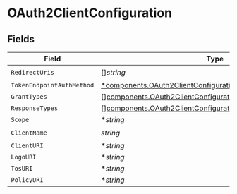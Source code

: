 # OAuth2ClientConfiguration


## Fields

| Field                                                                                                                                       | Type                                                                                                                                        | Required                                                                                                                                    | Description                                                                                                                                 |
| ------------------------------------------------------------------------------------------------------------------------------------------- | ------------------------------------------------------------------------------------------------------------------------------------------- | ------------------------------------------------------------------------------------------------------------------------------------------- | ------------------------------------------------------------------------------------------------------------------------------------------- |
| `RedirectUris`                                                                                                                              | []*string*                                                                                                                                  | :heavy_check_mark:                                                                                                                          | N/A                                                                                                                                         |
| `TokenEndpointAuthMethod`                                                                                                                   | [*components.OAuth2ClientConfigurationTokenEndpointAuthMethod](../../models/components/oauth2clientconfigurationtokenendpointauthmethod.md) | :heavy_minus_sign:                                                                                                                          | N/A                                                                                                                                         |
| `GrantTypes`                                                                                                                                | [][components.OAuth2ClientConfigurationGrantTypes](../../models/components/oauth2clientconfigurationgranttypes.md)                          | :heavy_minus_sign:                                                                                                                          | N/A                                                                                                                                         |
| `ResponseTypes`                                                                                                                             | [][components.OAuth2ClientConfigurationResponseTypes](../../models/components/oauth2clientconfigurationresponsetypes.md)                    | :heavy_minus_sign:                                                                                                                          | N/A                                                                                                                                         |
| `Scope`                                                                                                                                     | **string*                                                                                                                                   | :heavy_minus_sign:                                                                                                                          | N/A                                                                                                                                         |
| `ClientName`                                                                                                                                | *string*                                                                                                                                    | :heavy_check_mark:                                                                                                                          | N/A                                                                                                                                         |
| `ClientURI`                                                                                                                                 | **string*                                                                                                                                   | :heavy_minus_sign:                                                                                                                          | N/A                                                                                                                                         |
| `LogoURI`                                                                                                                                   | **string*                                                                                                                                   | :heavy_minus_sign:                                                                                                                          | N/A                                                                                                                                         |
| `TosURI`                                                                                                                                    | **string*                                                                                                                                   | :heavy_minus_sign:                                                                                                                          | N/A                                                                                                                                         |
| `PolicyURI`                                                                                                                                 | **string*                                                                                                                                   | :heavy_minus_sign:                                                                                                                          | N/A                                                                                                                                         |